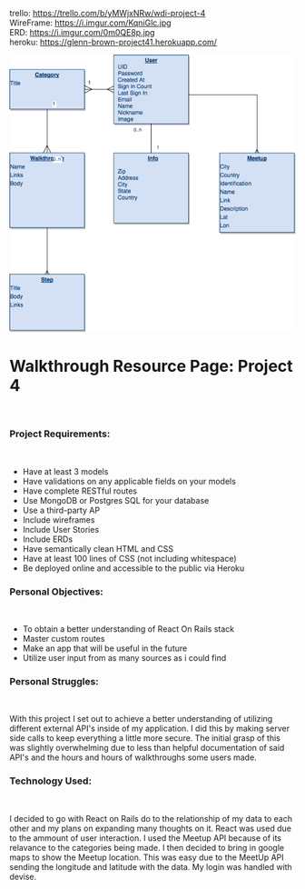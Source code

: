 trello: https://trello.com/b/yMWjxNRw/wdi-project-4<br />
WireFrame: https://i.imgur.com/KqniGlc.jpg <br />
ERD: https://i.imgur.com/0m0QE8p.jpg<br/>
heroku: https://glenn-brown-project41.herokuapp.com/<br/>

<img src="/ERD.png" />
<h1>Walkthrough Resource Page: Project 4</h1><br />
<h3>Project Requirements:</h3><br />
<ul>
<li>Have at least 3 models</li>
<li>Have validations on any applicable fields on your models</li>
<li>Have complete RESTful routes</li>
<li>Use MongoDB or Postgres SQL for your database</li>
<li>Use a third-party AP</li>
<li>Include wireframes</li>
<li>Include User Stories</li>
<li>Include ERDs</li>
<li>Have semantically clean HTML and CSS</li>
<li>Have at least 100 lines of CSS (not including whitespace)</li>
<li>Be deployed online and accessible to the public via Heroku</li>
</ul>
<h3>Personal Objectives:</h3><br />
<ul>
<li>To obtain a better understanding of React On Rails stack</li>
<li>Master custom routes</li>
<li>Make an app that will be useful in the future</li>
<li>Utilize user input from as many sources as i could find</li>
</ul>
<h3>Personal Struggles:</h3><br />
<p>With this project I set out to achieve a better understanding of utilizing different external API's inside of my application. I did this by making server side calls to keep everything a little more secure. The initial grasp of this was slightly overwhelming due to less than helpful documentation of said API's and the hours and hours of walkthroughs some users made.</p>
<h3>Technology Used:</h3><br />
<p>I decided to go with React on Rails do to the relationship of my data to each other and my plans on expanding many thoughts on it. React was used due to the ammount of user interaction. I used the Meetup API because of its relavance to the categories being made. I then decided to bring in google maps to show the Meetup location. This was easy due to the MeetUp API sending the longitude and latitude with the data. My login was handled with devise. </p> 